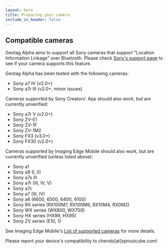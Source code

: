 ```yaml
---
layout: bare
title: Preparing your camera
include_in_header: false
---
```


## Compatible cameras

Geotag Alpha aims to support all Sony cameras that support "Location Information Linkage" over Bluetooth. Please check [Sony's support page](https://support.d-imaging.sony.co.jp/www/cscs/pmm/products.php?area=gb&lang=en&mnt=3) to see if your camera supports this feature.

Geotag Alpha has been tested with the following cameras:

* Sony a7 IV (v2.0+)
* Sony a7r III (v2.0+, minor issues)

Cameras supported by Sony Creators' App should also work, but are currently unverified:

* Sony a7r V (v2.0+)
* Sony ZV-E1
* Sony ZV-1F
* Sony ZV-1M2
* Sony FX3 (v3.0+)
* Sony FX30 (v2.0+)

Cameras supported by Imaging Edge Mobile should also work, but are currently unverified (unless listed above):

* Sony a1
* Sony a9 (I, II)
* Sony a7s III
* Sony a7r (III, IV, V)
* Sony a7c
* Sony a7 (III, IV)
* Sony a6 (6600, 6500, 6400, 6100)
* Sony RX series (RX100M7, RX100M6, RX10M4, RX0M2)
* Sony WX series (WX800, WX700)
* Sony HX series (HX99, HX95)
* Sony ZV series (E10, 1)

See Imaging Edge Mobile's [List of supported cameras](https://support.d-imaging.sony.co.jp/www/cscs/pmm/products.php?area=gb&lang=en&mnt=3) for more details.

Please report your device's compatibility to chendo[at]sproutcube.com!